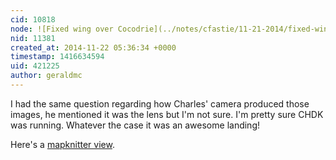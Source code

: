 ```yaml
---
cid: 10818
node: ![Fixed wing over Cocodrie](../notes/cfastie/11-21-2014/fixed-wing-over-cocodrie)
nid: 11381
created_at: 2014-11-22 05:36:34 +0000
timestamp: 1416634594
uid: 421225
author: geraldmc
---
```


I had the same question regarding how Charles' camera produced those images, he mentioned it was the lens but I'm not sure. I'm pretty sure CHDK was running. Whatever the case it was an awesome landing!

Here's a [mapknitter view](https://mapknitter.org/map/view/cmalveaux-ndvi-1).